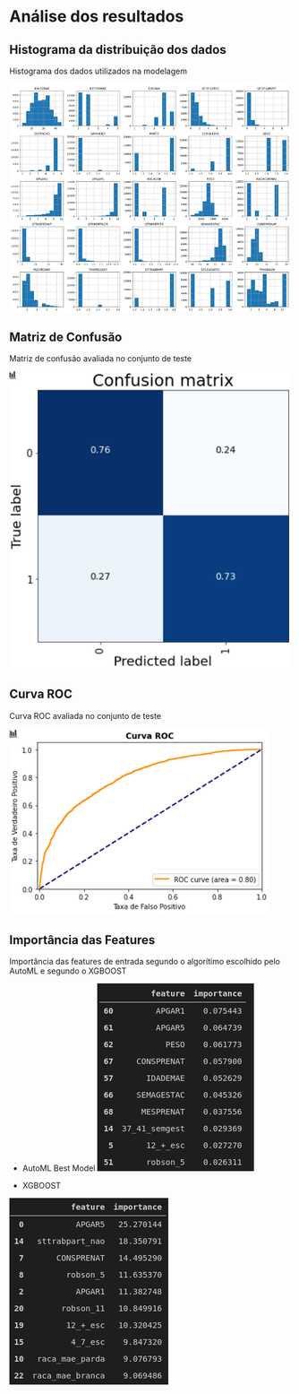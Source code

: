 # Análise dos resultados

## Histograma da distribuição dos dados
Histograma dos dados utilizados na modelagem

![data_histograms](../../assets/figures/cardiopatias_congenitas/data_histograms.png)

## Matriz de Confusão
Matriz de confusão avaliada no conjunto de teste

![matriz_confusao](../../assets/figures/cardiopatias_congenitas/matriz_confusao.png)

## Curva ROC
Curva ROC avaliada no conjunto de teste

![roc_curve](../../assets/figures/cardiopatias_congenitas/roc_curve.png)

## Importância das Features
Importância das features de entrada segundo o algorítimo escolhido pelo AutoML e segundo o XGBOOST

* AutoML Best Model
![feature_importance_automl](../../assets/figures/cardiopatias_congenitas/feature_importance_automl.png)

* XGBOOST

![feature_importance_automl](../../assets/figures/cardiopatias_congenitas/feature_importance_xgboost.png)